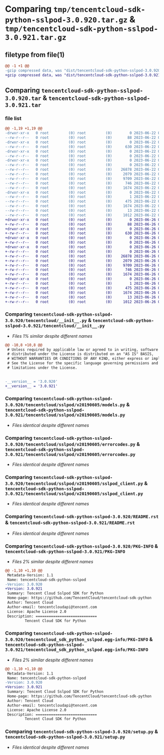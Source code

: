 # Comparing `tmp/tencentcloud-sdk-python-sslpod-3.0.920.tar.gz` & `tmp/tencentcloud-sdk-python-sslpod-3.0.921.tar.gz`

## filetype from file(1)

```diff
@@ -1 +1 @@
-gzip compressed data, was "dist/tencentcloud-sdk-python-sslpod-3.0.920.tar", last modified: Thu Jun 22 00:34:17 2023, max compression
+gzip compressed data, was "dist/tencentcloud-sdk-python-sslpod-3.0.921.tar", last modified: Mon Jun 26 00:32:11 2023, max compression
```

## Comparing `tencentcloud-sdk-python-sslpod-3.0.920.tar` & `tencentcloud-sdk-python-sslpod-3.0.921.tar`

### file list

```diff
@@ -1,19 +1,19 @@
-drwxr-xr-x   0 root         (0) root         (0)        0 2023-06-22 00:34:17.000000 tencentcloud-sdk-python-sslpod-3.0.920/
--rw-r--r--   0 root         (0) root         (0)       88 2023-06-22 00:34:17.000000 tencentcloud-sdk-python-sslpod-3.0.920/setup.cfg
-drwxr-xr-x   0 root         (0) root         (0)        0 2023-06-22 00:34:17.000000 tencentcloud-sdk-python-sslpod-3.0.920/tencentcloud/
--rw-r--r--   0 root         (0) root         (0)      630 2023-06-22 00:34:17.000000 tencentcloud-sdk-python-sslpod-3.0.920/tencentcloud/__init__.py
-drwxr-xr-x   0 root         (0) root         (0)        0 2023-06-22 00:34:17.000000 tencentcloud-sdk-python-sslpod-3.0.920/tencentcloud/sslpod/
--rw-r--r--   0 root         (0) root         (0)        0 2023-06-22 00:34:17.000000 tencentcloud-sdk-python-sslpod-3.0.920/tencentcloud/sslpod/__init__.py
-drwxr-xr-x   0 root         (0) root         (0)        0 2023-06-22 00:34:17.000000 tencentcloud-sdk-python-sslpod-3.0.920/tencentcloud/sslpod/v20190605/
--rw-r--r--   0 root         (0) root         (0)        0 2023-06-22 00:34:17.000000 tencentcloud-sdk-python-sslpod-3.0.920/tencentcloud/sslpod/v20190605/__init__.py
--rw-r--r--   0 root         (0) root         (0)    26878 2023-06-22 00:34:17.000000 tencentcloud-sdk-python-sslpod-3.0.920/tencentcloud/sslpod/v20190605/models.py
--rw-r--r--   0 root         (0) root         (0)     2079 2023-06-22 00:34:17.000000 tencentcloud-sdk-python-sslpod-3.0.920/tencentcloud/sslpod/v20190605/errorcodes.py
--rw-r--r--   0 root         (0) root         (0)     9709 2023-06-22 00:34:17.000000 tencentcloud-sdk-python-sslpod-3.0.920/tencentcloud/sslpod/v20190605/sslpod_client.py
--rw-r--r--   0 root         (0) root         (0)      746 2023-06-22 00:34:17.000000 tencentcloud-sdk-python-sslpod-3.0.920/README.rst
--rw-r--r--   0 root         (0) root         (0)     1674 2023-06-22 00:34:17.000000 tencentcloud-sdk-python-sslpod-3.0.920/PKG-INFO
-drwxr-xr-x   0 root         (0) root         (0)        0 2023-06-22 00:34:17.000000 tencentcloud-sdk-python-sslpod-3.0.920/tencentcloud_sdk_python_sslpod.egg-info/
--rw-r--r--   0 root         (0) root         (0)        1 2023-06-22 00:34:17.000000 tencentcloud-sdk-python-sslpod-3.0.920/tencentcloud_sdk_python_sslpod.egg-info/dependency_links.txt
--rw-r--r--   0 root         (0) root         (0)      475 2023-06-22 00:34:17.000000 tencentcloud-sdk-python-sslpod-3.0.920/tencentcloud_sdk_python_sslpod.egg-info/SOURCES.txt
--rw-r--r--   0 root         (0) root         (0)     1674 2023-06-22 00:34:17.000000 tencentcloud-sdk-python-sslpod-3.0.920/tencentcloud_sdk_python_sslpod.egg-info/PKG-INFO
--rw-r--r--   0 root         (0) root         (0)       13 2023-06-22 00:34:17.000000 tencentcloud-sdk-python-sslpod-3.0.920/tencentcloud_sdk_python_sslpod.egg-info/top_level.txt
--rw-r--r--   0 root         (0) root         (0)     1012 2023-06-22 00:34:17.000000 tencentcloud-sdk-python-sslpod-3.0.920/setup.py
+drwxr-xr-x   0 root         (0) root         (0)        0 2023-06-26 00:32:11.000000 tencentcloud-sdk-python-sslpod-3.0.921/
+-rw-r--r--   0 root         (0) root         (0)       88 2023-06-26 00:32:11.000000 tencentcloud-sdk-python-sslpod-3.0.921/setup.cfg
+drwxr-xr-x   0 root         (0) root         (0)        0 2023-06-26 00:32:11.000000 tencentcloud-sdk-python-sslpod-3.0.921/tencentcloud/
+-rw-r--r--   0 root         (0) root         (0)      630 2023-06-26 00:32:11.000000 tencentcloud-sdk-python-sslpod-3.0.921/tencentcloud/__init__.py
+drwxr-xr-x   0 root         (0) root         (0)        0 2023-06-26 00:32:11.000000 tencentcloud-sdk-python-sslpod-3.0.921/tencentcloud/sslpod/
+-rw-r--r--   0 root         (0) root         (0)        0 2023-06-26 00:32:11.000000 tencentcloud-sdk-python-sslpod-3.0.921/tencentcloud/sslpod/__init__.py
+drwxr-xr-x   0 root         (0) root         (0)        0 2023-06-26 00:32:11.000000 tencentcloud-sdk-python-sslpod-3.0.921/tencentcloud/sslpod/v20190605/
+-rw-r--r--   0 root         (0) root         (0)        0 2023-06-26 00:32:11.000000 tencentcloud-sdk-python-sslpod-3.0.921/tencentcloud/sslpod/v20190605/__init__.py
+-rw-r--r--   0 root         (0) root         (0)    26878 2023-06-26 00:32:11.000000 tencentcloud-sdk-python-sslpod-3.0.921/tencentcloud/sslpod/v20190605/models.py
+-rw-r--r--   0 root         (0) root         (0)     2079 2023-06-26 00:32:11.000000 tencentcloud-sdk-python-sslpod-3.0.921/tencentcloud/sslpod/v20190605/errorcodes.py
+-rw-r--r--   0 root         (0) root         (0)     9709 2023-06-26 00:32:11.000000 tencentcloud-sdk-python-sslpod-3.0.921/tencentcloud/sslpod/v20190605/sslpod_client.py
+-rw-r--r--   0 root         (0) root         (0)      746 2023-06-26 00:32:11.000000 tencentcloud-sdk-python-sslpod-3.0.921/README.rst
+-rw-r--r--   0 root         (0) root         (0)     1674 2023-06-26 00:32:11.000000 tencentcloud-sdk-python-sslpod-3.0.921/PKG-INFO
+drwxr-xr-x   0 root         (0) root         (0)        0 2023-06-26 00:32:11.000000 tencentcloud-sdk-python-sslpod-3.0.921/tencentcloud_sdk_python_sslpod.egg-info/
+-rw-r--r--   0 root         (0) root         (0)        1 2023-06-26 00:32:11.000000 tencentcloud-sdk-python-sslpod-3.0.921/tencentcloud_sdk_python_sslpod.egg-info/dependency_links.txt
+-rw-r--r--   0 root         (0) root         (0)      475 2023-06-26 00:32:11.000000 tencentcloud-sdk-python-sslpod-3.0.921/tencentcloud_sdk_python_sslpod.egg-info/SOURCES.txt
+-rw-r--r--   0 root         (0) root         (0)     1674 2023-06-26 00:32:11.000000 tencentcloud-sdk-python-sslpod-3.0.921/tencentcloud_sdk_python_sslpod.egg-info/PKG-INFO
+-rw-r--r--   0 root         (0) root         (0)       13 2023-06-26 00:32:11.000000 tencentcloud-sdk-python-sslpod-3.0.921/tencentcloud_sdk_python_sslpod.egg-info/top_level.txt
+-rw-r--r--   0 root         (0) root         (0)     1012 2023-06-26 00:32:11.000000 tencentcloud-sdk-python-sslpod-3.0.921/setup.py
```

### Comparing `tencentcloud-sdk-python-sslpod-3.0.920/tencentcloud/__init__.py` & `tencentcloud-sdk-python-sslpod-3.0.921/tencentcloud/__init__.py`

 * *Files 1% similar despite different names*

```diff
@@ -10,8 +10,8 @@
 # Unless required by applicable law or agreed to in writing, software
 # distributed under the License is distributed on an "AS IS" BASIS,
 # WITHOUT WARRANTIES OR CONDITIONS OF ANY KIND, either express or implied.
 # See the License for the specific language governing permissions and
 # limitations under the License.
 
 
-__version__ = '3.0.920'
+__version__ = '3.0.921'
```

### Comparing `tencentcloud-sdk-python-sslpod-3.0.920/tencentcloud/sslpod/v20190605/models.py` & `tencentcloud-sdk-python-sslpod-3.0.921/tencentcloud/sslpod/v20190605/models.py`

 * *Files identical despite different names*

### Comparing `tencentcloud-sdk-python-sslpod-3.0.920/tencentcloud/sslpod/v20190605/errorcodes.py` & `tencentcloud-sdk-python-sslpod-3.0.921/tencentcloud/sslpod/v20190605/errorcodes.py`

 * *Files identical despite different names*

### Comparing `tencentcloud-sdk-python-sslpod-3.0.920/tencentcloud/sslpod/v20190605/sslpod_client.py` & `tencentcloud-sdk-python-sslpod-3.0.921/tencentcloud/sslpod/v20190605/sslpod_client.py`

 * *Files identical despite different names*

### Comparing `tencentcloud-sdk-python-sslpod-3.0.920/README.rst` & `tencentcloud-sdk-python-sslpod-3.0.921/README.rst`

 * *Files identical despite different names*

### Comparing `tencentcloud-sdk-python-sslpod-3.0.920/PKG-INFO` & `tencentcloud-sdk-python-sslpod-3.0.921/PKG-INFO`

 * *Files 2% similar despite different names*

```diff
@@ -1,10 +1,10 @@
 Metadata-Version: 1.1
 Name: tencentcloud-sdk-python-sslpod
-Version: 3.0.920
+Version: 3.0.921
 Summary: Tencent Cloud Sslpod SDK for Python
 Home-page: https://github.com/TencentCloud/tencentcloud-sdk-python
 Author: Tencent Cloud
 Author-email: tencentcloudapi@tencent.com
 License: Apache License 2.0
 Description: ============================
         Tencent Cloud SDK for Python
```

### Comparing `tencentcloud-sdk-python-sslpod-3.0.920/tencentcloud_sdk_python_sslpod.egg-info/PKG-INFO` & `tencentcloud-sdk-python-sslpod-3.0.921/tencentcloud_sdk_python_sslpod.egg-info/PKG-INFO`

 * *Files 2% similar despite different names*

```diff
@@ -1,10 +1,10 @@
 Metadata-Version: 1.1
 Name: tencentcloud-sdk-python-sslpod
-Version: 3.0.920
+Version: 3.0.921
 Summary: Tencent Cloud Sslpod SDK for Python
 Home-page: https://github.com/TencentCloud/tencentcloud-sdk-python
 Author: Tencent Cloud
 Author-email: tencentcloudapi@tencent.com
 License: Apache License 2.0
 Description: ============================
         Tencent Cloud SDK for Python
```

### Comparing `tencentcloud-sdk-python-sslpod-3.0.920/setup.py` & `tencentcloud-sdk-python-sslpod-3.0.921/setup.py`

 * *Files identical despite different names*

